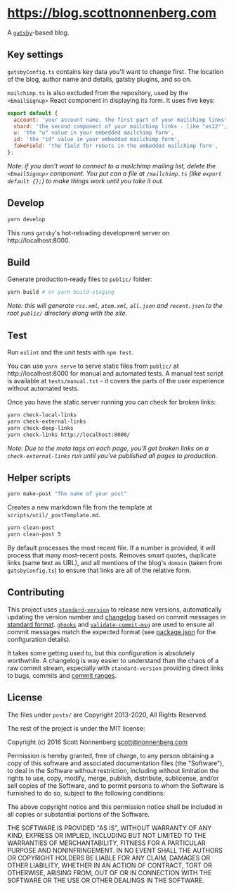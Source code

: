 # https://blog.scottnonnenberg.com

A [`gatsby`](https://github.com/gatsbyjs/gatsby)-based blog.

## Key settings

`gatsbyConfig.ts` contains key data you'll want to change first. The location of the blog, author name and details, gatsby plugins, and so on.

`mailchimp.ts` is also excluded from the repository, used by the `<EmailSignup>` React component in displaying its form. It uses five keys:

```javascript
export default {
  account: 'your account name, the first part of your mailchimp links',
  shard: 'the second component of your mailchimp links - like "us12"',
  u: 'the "u" value in your embedded mailchimp form',
  id: 'the "id" value in your embedded mailchimp form',
  fakeField: 'the field for robots in the embedded mailchimp form',
};
```

_Note: if you don't want to connect to a mailchimp mailing list, delete the `<EmailSignup>` component. You put can a file at `/mailchimp.ts` (like `export default {};`) to make things work until you take it out._

## Develop

```bash
yarn develop
```

This runs `gatsby`'s hot-reloading development server on http://localhost:8000.

## Build

Generate production-ready files to `public/` folder:

```bash
yarn build # or yarn build-staging
```

_Note: this will generate `rss.xml`, `atom.xml`, `all.json` and `recent.json` to the root `public/` directory along with the site._

## Test

Run `eslint` and the unit tests with `npm test`.

You can use `yarn serve` to serve static files from `public/` at http://localhost:8000 for manual and automated tests. A manual test script is available at `tests/manual.txt` - it covers the parts of the user experience without automated tests.

Once you have the static server running you can check for broken links:

```bash
yarn check-local-links
yarn check-external-links
yarn check-deep-links
yarn check-links http://localhost:8000/
```

_Note: Due to the meta tags on each page, you'll get broken links on a `check-external-links` run until you've published all pages to production._

## Helper scripts

```bash
yarn make-post "The name of your post"
```

Creates a new markdown file from the template at `scripts/util/_postTemplate.md`.

```bash
yarn clean-post
yarn clean-post 5
```

By default processes the most recent file. If a number is provided, it will process that many most-recent posts. Removes smart quotes, duplicate links (same text as URL), and all mentions of the blog's `domain` (taken from `gatsbyConfig.ts`) to ensure that links are all of the relative form.

## Contributing

This project uses [`standard-version`](https://github.com/conventional-changelog/standard-version) to release new versions, automatically updating the version number and [changelog](https://github.com/scottnonnenberg/blog/blob/master/CHANGELOG.md) based on commit messages in [standard format](https://github.com/bcoe/conventional-changelog-standard/blob/master/convention.md). [`ghooks`](https://github.com/gtramontina/ghooks) and [`validate-commit-msg`](https://github.com/kentcdodds/validate-commit-msg) are used to ensure all commit messages match the expected format (see [package.json](https://github.com/scottnonnenberg/blog/blob/master/package.json) for the configuration details).

It takes some getting used to, but this configuration is absolutely worthwhile. A changelog is way easier to understand than the chaos of a raw commit stream, especially with `standard-version` providing direct links to bugs, commits and [commit ranges](https://github.com/scottnonnenberg/blog/compare/v0.5.0...v0.6.0).

## License

The files under `posts/` are Copyright 2013-2020, All Rights Reserved.

The rest of the project is under the MIT license:

Copyright (c) 2016 Scott Nonnenberg <scott@nonnenberg.com>

Permission is hereby granted, free of charge, to any person obtaining a copy of this software and
associated documentation files (the "Software"), to deal in the Software without restriction,
including without limitation the rights to use, copy, modify, merge, publish, distribute,
sublicense, and/or sell copies of the Software, and to permit persons to whom the Software is
furnished to do so, subject to the following conditions:

The above copyright notice and this permission notice shall be included in all copies or
substantial portions of the Software.

THE SOFTWARE IS PROVIDED "AS IS", WITHOUT WARRANTY OF ANY KIND, EXPRESS OR IMPLIED, INCLUDING BUT
NOT LIMITED TO THE WARRANTIES OF MERCHANTABILITY, FITNESS FOR A PARTICULAR PURPOSE AND
NONINFRINGEMENT. IN NO EVENT SHALL THE AUTHORS OR COPYRIGHT HOLDERS BE LIABLE FOR ANY CLAIM,
DAMAGES OR OTHER LIABILITY, WHETHER IN AN ACTION OF CONTRACT, TORT OR OTHERWISE, ARISING FROM, OUT
OF OR IN CONNECTION WITH THE SOFTWARE OR THE USE OR OTHER DEALINGS IN THE SOFTWARE.
